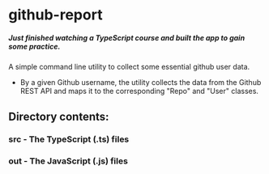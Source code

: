 # github-report

##### Just finished watching a TypeScript course and built the app to gain some practice.
A simple command line utility to collect some essential github user data.
- By a given Github username, the utility collects the data from the Github REST API
  and maps it to the corresponding "Repo" and "User" classes.
## Directory contents:
  ### src - The TypeScript (.ts) files
  ### out - The JavaScript (.js) files
